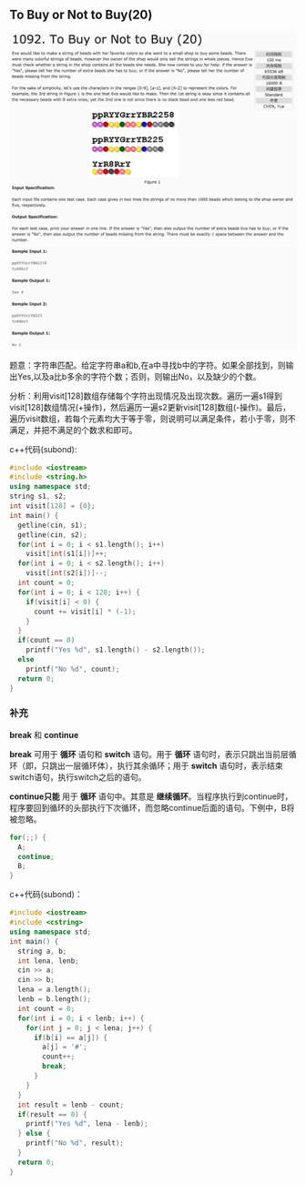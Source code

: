 ## To Buy or Not to Buy(20)

![1092](image/1092_1.png)
![1092](image/1092_2.png)

题意：字符串匹配。给定字符串a和b,在a中寻找b中的字符。如果全部找到，则输出Yes,以及a比b多余的字符个数；否则，则输出No，以及缺少的个数。

分析：利用visit[128]数组存储每个字符出现情况及出现次数。遍历一遍s1得到visit[128]数组情况(+操作)，然后遍历一遍s2更新visit[128]数组(-操作)。最后，遍历visit数组，若每个元素均大于等于零，则说明可以满足条件，若小于零，则不满足，并把不满足的个数求和即可。

c++代码(subond):

```c++
#include <iostream>
#include <string.h>
using namespace std;
string s1, s2;
int visit[128] = {0};
int main() {
  getline(cin, s1);
  getline(cin, s2);
  for(int i = 0; i < s1.length(); i++)
    visit[int(s1[i])]++;
  for(int i = 0; i < s2.length(); i++)
    visit[int(s2[i])]--;
  int count = 0;
  for(int i = 0; i < 128; i++) {
    if(visit[i] < 0) {
      count += visit[i] * (-1);
    }
  }
  if(count == 0)
    printf("Yes %d", s1.length() - s2.length());
  else
    printf("No %d", count);
  return 0;
}
```

### 补充

**break** 和 **continue**

**break** 可用于 **循环** 语句和 **switch** 语句。用于 **循环** 语句时，表示只跳出当前层循环（即，只跳出一层循环体），执行其余循环；用于 **switch** 语句时，表示结束switch语句，执行switch之后的语句。

**continue只能** 用于 **循环** 语句中。其意是 **继续循环**。当程序执行到continue时，程序要回到循环的头部执行下次循环，而忽略continue后面的语句。下例中，B将被忽略。

```c++
for(;;) {
  A;
  continue;
  B;
}
```

c++代码(subond)：

```c++
#include <iostream>
#include <cstring>
using namespace std;
int main() {
  string a, b;
  int lena, lenb;
  cin >> a;
  cin >> b;
  lena = a.length();
  lenb = b.length();
  int count = 0;
  for(int i = 0; i < lenb; i++) {
    for(int j = 0; j < lena; j++) {
      if(b[i] == a[j]) {
        a[j] = '#';
        count++;
        break;
      }
    }
  }
  int result = lenb - count;
  if(result == 0) {
    printf("Yes %d", lena - lenb);
  } else {
    printf("No %d", result);
  }
  return 0;
}
```
